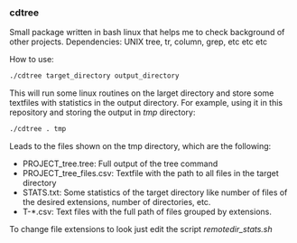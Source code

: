 ### cdtree

Small package written in bash linux that helps me to check background of other projects.
Dependencies: UNIX tree, tr, column, grep, etc etc etc


How to use:

```bash
./cdtree target_directory output_directory
```

This will run some linux routines on the larget directory and store some textfiles with statistics in the output directory. For example, using it in this repository and storing the output in <i>tmp</i> directory: 

```bash
./cdtree . tmp
```

Leads to the files shown on the tmp directory, which are the following: 

* PROJECT_tree.tree: Full output of the tree command
* PROJECT_tree_files.csv: Textfile with the path to all files in the target directory
* STATS.txt: Some statistics of the target directory like number of files of the desired extensions, number of directories, etc. 
* T-*.csv: Text files with the full path of files grouped by extensions. 

To change file extensions to look just edit the script <i>remotedir_stats.sh</i>
